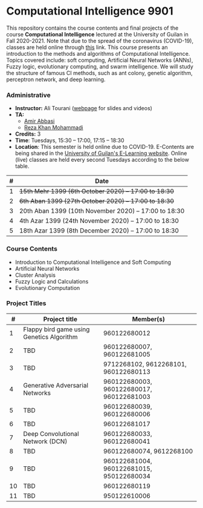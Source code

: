 # Computational Intelligence 9901
This repository contains the course contents and final projects of the course **Computational Intelligence** lectured at the University of Guilan in Fall 2020-2021. Note that due to the spread of the coronavirus (COVID-19), classes are held online through [this](https://ecent.guilan.ac.ir/ "this") link. This course presents an introduction to the methods and algorithms of Computational Intelligence. Topics covered include: soft computing, Artificial Neural Networks (ANNs), Fuzzy logic, evolutionary computing, and swarm intelligence. We will study the structure of famous CI methods, such as ant colony, genetic algorithm, perceptron network, and deep learning.

### Administrative
- **Instructor:** Ali Tourani ([webpage](http://alitourani.ir/downloadable-files/ "webpage") for slides and videos)
- **TA:**
	- [Amir Abbasi](mailto:amir.abbasi.rose@gmail.com "Amir Abbasi")
	- [Reza Khan Mohammadi](https://ledengary.github.io/ "Reza Khan Mohammadi")
- **Credits:** 3
- **Time**: Tuesdays, 15:30 – 17:00, 17:15 – 18:30
- **Location**: This semester is held online due to COVID-19. E-Contents are being shared in the [University of Guilan's E-Learning website](https://ecent2.guilan.ac.ir/ "University of Guilan's E-Learning website"). Online (live) classes are held every second Tuesdays according to the below table.

| # | Date |
| ------------ | ------------ |
| 1 | ~~15th Mehr 1399 (6th October 2020) – 17:00 to 18:30~~ |
| 2 | ~~6th Aban 1399 (27th October 2020) – 17:00 to 18:30~~ |
| 3 | 20th Aban 1399 (10th November 2020) – 17:00 to 18:30 |
| 4 | 4th Azar 1399 (24th November 2020) – 17:00 to 18:30 |
| 5 | 18th Azar 1399 (8th December 2020) – 17:00 to 18:30 |


### Course Contents
- Introduction to Computational Intelligence and Soft Computing
- Artificial Neural Networks
- Cluster Analysis
- Fuzzy Logic and Calculations
- Evolutionary Computation


### Project Titles
| # | Project title | Member(s) |
| ------------ | ------------ | ------------ |
| 1 | Flappy bird game using Genetics Algorithm | 960122680012 |
| 2 | TBD | 960122680007, 960122681005 |
| 3 | TBD | 9712268102, 9612268101, 960122680113 |
| 4 | Generative Adversarial Networks | 960122680003, 960122680017, 960122681003 |
| 5 | TBD | 960122680039, 960122680006 |
| 6 | TBD | 960122681017 |
| 7 | Deep Convolutional Network (DCN) | 960122680033, 960122680041 |
| 8 | TBD | 960122680074, 9612268100 |
| 9 | TBD | 960122681004, 960122681015, 950122680034 |
| 10 | TBD | 960122680119 |
| 11 | TBD | 950122610006 |


